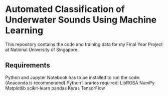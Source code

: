 # Automated Classification of Underwater Sounds Using Machine Learning

This repository contains the code and training data for my Final Year Project at National University of Singapore.

## Requirements

Python and Jupyter Notebook has to be installed to run the code. (Anaconda is recommended) 
Python libraries required: 
LibROSA 
NumPy 
Matplotlib 
scikit-learn 
pandas 
Keras 
TensorFlow 
